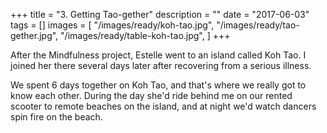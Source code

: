 +++
title = "3. Getting Tao-gether"
description = ""
date = "2017-06-03"
tags = []
images = [
  "/images/ready/koh-tao.jpg",
  "/images/ready/tao-gether.jpg",
  "/images/ready/table-koh-tao.jpg",
]
+++

After the Mindfulness project, Estelle went to an island called Koh Tao. I joined her there several days later after recovering from a serious illness.

We spent 6 days together on Koh Tao, and that's where we really got to know each other. During the day she'd ride behind me on our rented scooter to remote beaches on the island, and at night we'd watch dancers spin fire on the beach.
